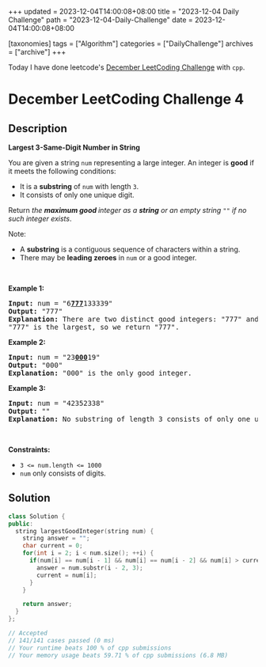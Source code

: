 +++
updated = 2023-12-04T14:00:08+08:00
title = "2023-12-04 Daily Challenge"
path = "2023-12-04-Daily-Challenge"
date = 2023-12-04T14:00:08+08:00

[taxonomies]
tags = ["Algorithm"]
categories = ["DailyChallenge"]
archives = ["archive"]
+++

Today I have done leetcode's [December LeetCoding Challenge](https://leetcode.com/problems/largest-3-same-digit-number-in-string/) with `cpp`.

<!-- more -->

# December LeetCoding Challenge 4

## Description

**Largest 3-Same-Digit Number in String**

<p>You are given a string <code>num</code> representing a large integer. An integer is <strong>good</strong> if it meets the following conditions:</p>

<ul>
	<li>It is a <strong>substring</strong> of <code>num</code> with length <code>3</code>.</li>
	<li>It consists of only one unique digit.</li>
</ul>

<p>Return <em>the <strong>maximum good </strong>integer as a <strong>string</strong> or an empty string </em><code>&quot;&quot;</code><em> if no such integer exists</em>.</p>

<p>Note:</p>

<ul>
	<li>A <strong>substring</strong> is a contiguous sequence of characters within a string.</li>
	<li>There may be <strong>leading zeroes</strong> in <code>num</code> or a good integer.</li>
</ul>

<p>&nbsp;</p>
<p><strong class="example">Example 1:</strong></p>

<pre>
<strong>Input:</strong> num = &quot;6<strong><u>777</u></strong>133339&quot;
<strong>Output:</strong> &quot;777&quot;
<strong>Explanation:</strong> There are two distinct good integers: &quot;777&quot; and &quot;333&quot;.
&quot;777&quot; is the largest, so we return &quot;777&quot;.
</pre>

<p><strong class="example">Example 2:</strong></p>

<pre>
<strong>Input:</strong> num = &quot;23<strong><u>000</u></strong>19&quot;
<strong>Output:</strong> &quot;000&quot;
<strong>Explanation:</strong> &quot;000&quot; is the only good integer.
</pre>

<p><strong class="example">Example 3:</strong></p>

<pre>
<strong>Input:</strong> num = &quot;42352338&quot;
<strong>Output:</strong> &quot;&quot;
<strong>Explanation:</strong> No substring of length 3 consists of only one unique digit. Therefore, there are no good integers.
</pre>

<p>&nbsp;</p>
<p><strong>Constraints:</strong></p>

<ul>
	<li><code>3 &lt;= num.length &lt;= 1000</code></li>
	<li><code>num</code> only consists of digits.</li>
</ul>


## Solution

``` cpp
class Solution {
public:
  string largestGoodInteger(string num) {
    string answer = "";
    char current = 0;
    for(int i = 2; i < num.size(); ++i) {
      if(num[i] == num[i - 1] && num[i] == num[i - 2] && num[i] > current) {
        answer = num.substr(i - 2, 3);
        current = num[i];
      }
    }

    return answer;
  }
};

// Accepted
// 141/141 cases passed (0 ms)
// Your runtime beats 100 % of cpp submissions
// Your memory usage beats 59.71 % of cpp submissions (6.8 MB)
```
